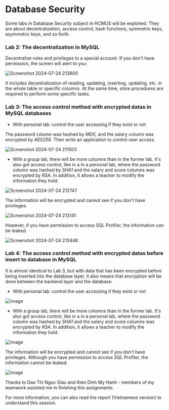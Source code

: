 # Database Security
Some labs in Database Security subject in HCMUS will be exploited. They are about decentralization, access control, hash functions, symmetric keys, asymmetric keys, and so forth.

### Lab 2: The decentralization in MySQL

Decentralize roles and privileges to a special account. If you don't have permission, the screen will alert to you:

![Screenshot 2024-07-24 213800](https://github.com/user-attachments/assets/d6f7cf94-3eac-4f15-9bb1-44db1ffacfcb)

It includes decentralization of reading, updating, inserting, updating, etc. in the whole table or specific columns. At the same time, store procedures are required to perform some specific tasks.

### Lab 3: The access control method with encrypted datas in MySQL databases

- With personal lab: control the user accessing if they exist or not

The password column was hashed by *MD5*, and the salary column was encrypted by *AES256*. Then write an application to control user access.

![Screenshot 2024-07-24 211503](https://github.com/user-attachments/assets/71782a44-f26a-454d-911c-de52a075e0ad)

- With a group lab, there will be more columns than in the former lab. It's also got access control, like in a in a personal lab, where the password column was hashed by *SHA1* and the salary and score columns was encrypted by *RSA*. In addition, it allows a teacher to modify the information they hold.

![Screenshot 2024-07-24 212747](https://github.com/user-attachments/assets/be68f245-0f86-4c60-b5e2-894e2924250c)

The information will be encrypted and cannot see if you don't have privileges. 

![Screenshot 2024-07-24 213141](https://github.com/user-attachments/assets/4cbb7c90-b851-4078-bddb-c7fd5322f9fe)

However, if you have permission to access SQL Profiler, the information can be leaked.

![Screenshot 2024-07-24 213448](https://github.com/user-attachments/assets/1e86f3a9-f44a-4a08-bda2-fd2f34169940)

### Lab 4: The access control method with encrypted datas before insert to database in MySQL

It is almost identical to Lab 3, but with data that has been encrypted before being inserted into the database layer, it also means that encryption will be done between the backend layer and the database.

- With personal lab: control the user accessing if they exist or not

![image](https://github.com/user-attachments/assets/5f6538dc-d467-4cbd-8079-0e465e8a5283)

- With a group lab, there will be more columns than in the former lab. It's also got access control, like in a in a personal lab, where the password column was hashed by *SHA1* and the salary and score columns was encrypted by *RSA*. In addition, it allows a teacher to modify the information they hold.

![image](https://github.com/user-attachments/assets/eeeb37a1-384f-40b7-8ab4-13334a86ba91)

The information will be encrypted and cannot see if you don't have privileges. Although you have permission to access SQL Profiler, the information cannot be leaked.

![image](https://github.com/user-attachments/assets/d9734d8b-7d93-43ef-b7e9-eaa3bf2506c1)

Thanks to Dao Thi Ngoc Giau and Kien Dinh My Hanh - members of my teamwork assisted me in finishing this assignments.

For more information, you can also read the report (Vietnamese version) to understand this session.
